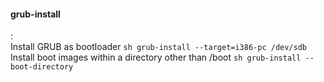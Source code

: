 #### grub-install
:   
    Install GRUB as bootloader
    ```sh
    grub-install --target=i386-pc /dev/sdb
    ```
    Install boot images within a directory other than /boot
    ```sh
    grub-install --boot-directory
    ```
